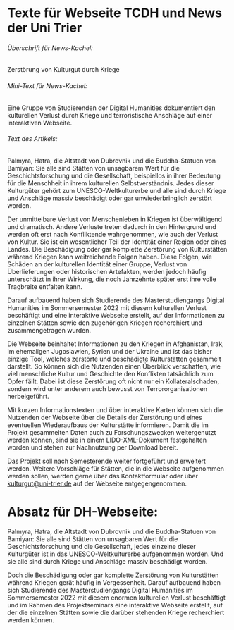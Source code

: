 # Texte für Webseite TCDH und News der Uni Trier

###### Überschrift für News-Kachel:

Zerstörung von Kulturgut durch Kriege

###### Mini-Text für News-Kachel:

Eine Gruppe von Studierenden der Digital Humanities dokumentiert den kulturellen Verlust durch Kriege und terroristische Anschläge auf einer interaktiven Webseite.

###### Text des Artikels:

Palmyra, Hatra, die Altstadt von Dubrovnik und die Buddha-Statuen von Bamiyan: Sie alle sind Stätten von unsagbarem Wert für die Geschichtsforschung und die Gesellschaft, beispiellos in ihrer Bedeutung für die Menschheit in ihrem kulturellen Selbstverständnis. Jedes dieser Kulturgüter gehört zum UNESCO-Weltkulturerbe und alle sind durch Kriege und Anschläge massiv beschädigt oder gar unwiederbringlich zerstört worden.

Der unmittelbare Verlust von Menschenleben in Kriegen ist überwältigend und dramatisch. Andere Verluste treten dadurch in den Hintergrund und werden oft erst nach Konfliktende wahrgenommen, wie auch der Verlust von Kultur. Sie ist ein wesentlicher Teil der Identität einer Region oder eines Landes. Die Beschädigung oder gar komplette Zerstörung von Kulturstätten während Kriegen kann weitreichende Folgen haben. Diese Folgen, wie Schäden an der kulturellen Identität einer Gruppe, Verlust von Überlieferungen oder historischen Artefakten, werden jedoch häufig unterschätzt in ihrer Wirkung, die noch Jahrzehnte später erst ihre volle Tragbreite entfalten kann. 

Darauf aufbauend haben sich Studierende des Masterstudiengangs Digital Humanities im Sommersemester 2022 mit diesem kulturellen Verlust beschäftigt und eine interaktive Webseite erstellt, auf der Informationen zu einzelnen Stätten sowie den zugehörigen Kriegen recherchiert und zusammengetragen wurden.

Die Webseite beinhaltet Informationen zu den Kriegen in Afghanistan, Irak, im ehemaligen Jugoslawien, Syrien und der Ukraine und ist das bisher einzige Tool, welches zerstörte und beschädigte Kulturstätten gesammelt darstellt. So können sich die Nutzenden einen Überblick verschaffen, wie viel menschliche Kultur und Geschichte den Konflikten tatsächlich zum Opfer fällt. Dabei ist diese Zerstörung oft nicht nur ein Kollateralschaden, sondern wird unter anderem auch bewusst von Terrororganisationen herbeigeführt.

Mit kurzen Informationstexten und über interaktive Karten können sich die Nutzenden der Webseite über die Details der Zerstörung und eines eventuellen Wiederaufbaus der Kulturstätte informieren. Damit die im Projekt gesammelten Daten auch zu Forschungszwecken weitergenutzt werden können, sind sie in einem LIDO-XML-Dokument festgehalten worden und stehen zur Nachnutzung per Download bereit. 

Das Projekt soll nach Semesterende weiter fortgeführt und erweitert werden. Weitere Vorschläge für Stätten, die in die Webseite aufgenommen werden sollen, werden gerne über das Kontaktformular oder über kulturgut@uni-trier.de auf der Webseite entgegengenommen.

# Absatz für DH-Webseite:

Palmyra, Hatra, die Altstadt von Dubrovnik und die Buddha-Statuen von Bamiyan: Sie alle sind Stätten von unsagbaren Wert für die Geschichtsforschung und die Gesellschaft, jedes einzelne dieser Kulturgüter ist in das UNESCO-Weltkulturerbe aufgenommen worden. Und sie alle sind durch Kriege und Anschläge massiv beschädigt worden.

Doch die Beschädigung oder gar komplette Zerstörung von Kulturstätten während Kriegen gerät häufig in Vergessenheit. Darauf aufbauend haben sich Studierende des Masterstudiengangs Digital Humanities im Sommersemester 2022 mit diesem enormen kulturellen Verlust beschäftigt und im Rahmen des Projektseminars eine interaktive Webseite erstellt, auf der die einzelnen Stätten sowie die darüber stehenden Kriege recherchiert werden können.




